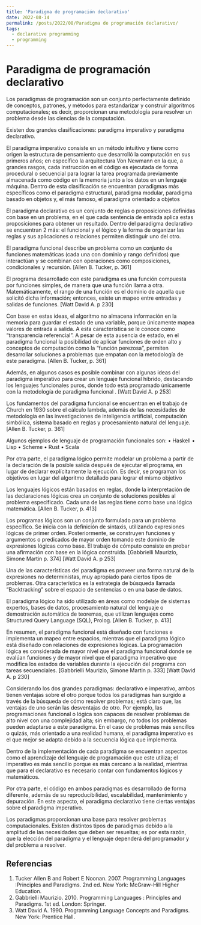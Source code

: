 ```yaml
---
title: 'Paradigma de programación declarativo'
date: 2022-08-14
permalink: /posts/2022/08/Paradigma de programación declarativo/
tags:
  - declarative programming
  - programming
---
```


Paradigma de programación declarativo
======
<p>Los paradigmas de programación son un conjunto perfectamente definido de
						conceptos, patrones, y métodos para estandarizar y construir algoritmos
						computacionales; es decir, proporcionan una metodología para resolver un
						problema desde las ciencias de la computación.</p>
					<p>Existen dos grandes clasificaciones: paradigma imperativo y paradigma
						declarativo.</p>
					<p>El paradigma imperativo consiste en un método intuitivo y tiene como origen la
						estructura de pensamiento que desarrolló la computación en sus primeros años;
						en específico la arquitectura Von Newmann en la que, a grandes rasgos, cada
						instrucción en el código es ejecutada de forma procedural o secuencial para
						lograr la tarea programada previamente almacenada como código en la
						memoria junto a los datos en un lenguaje máquina. Dentro de esta clasificación
						se encuentran paradigmas más específicos como el paradigma estructural,
						paradigma modular, paradigma basado en objetos y, el más famoso, el
						paradigma orientado a objetos</p>
					<p>El paradigma declarativo es un conjunto de reglas o proposiciones definidas con
						base en un problema, en el que cada sentencia de entrada aplica estas
						proposiciones para obtener un resultado. Dentro del paradigma declarativo se
						encuentran 2 más: el funcional y el lógico y la forma de organizar las reglas y sus
						aplicaciones o relaciones permiten distinguir uno del otro.</p>
					<p>El paradigma funcional describe un problema como un conjunto de funciones
						matemáticas (cada una con dominio y rango definidos) que interactúan y se
						combinan con operaciones como composiciones, condicionales y recursión.
						[Allen B. Tucker, p. 361]</p>
					<p>El programa desarrollado con este paradigma es una función compuesta por
						funciones simples, de manera que una función llama a otra. Matemáticamente,
						el rango de una función es el dominio de aquella que solicitó dicha información;
						entonces, existe un mapeo entre entradas y salidas de funciones. [Watt David A. p
						230]
						</p>
					<p>Con base en estas ideas, el algoritmo no almacena información en la memoria
						para guardar el estado de una variable, porque únicamente mapea valores de
						entrada a salida. A esta característica se le conoce como “transparencia
						referencial”. A pesar de esta ausencia de estado, en el paradigma funcional la
						posibilidad de aplicar funciones de orden alto y conceptos de computación
						como la “función perezosa”, permiten desarrollar soluciones a problemas que
						empatan con la metodología de este paradigma. [Allen B. Tucker, p. 361]
						</p>
					<p>Además, en algunos casos es posible combinar con algunas ideas del
						paradigma imperativo para crear un lenguaje funcional híbrido, destacando los
						lenguajes funcionales puros, donde todo está programado únicamente con la
						metodología de paradigma funcional . [Watt David A. p 253]
						</p>
					<p>Los fundamentos del paradigma funcional se encuentran en el trabajo de Church
						en 1930 sobre el cálculo lambda, además de las necesidades de metodología en
						las investigaciones de inteligencia artificial, computación simbólica, sistema
						basado en reglas y procesamiento natural del lenguaje. [Allen B. Tucker, p. 361]</p>
					<p>Algunos ejemplos de lenguaje de programación funcionales son:
						• Haskell
						• Lisp
						• Scheme
						• Rust
						• Scala</p>
					<p>Por otra parte, el paradigma lógico permite modelar un problema a partir de la
						declaración de la posible salida después de ejecutar el programa, en lugar de
						declarar explícitamente la ejecución. Es decir, se programan los objetivos en
						lugar del algoritmo detallado para lograr el mismo objetivo</p>
					<p>Los lenguajes lógicos están basados en reglas, donde la interpretación de las
						declaraciones lógicas crea un conjunto de soluciones posibles al problema
						especificado. Cada una de las reglas tiene como base una lógica matemática.
						[Allen B. Tucker, p. 413]
						</p>
					<p>Los programas lógicos son un conjunto formulado para un problema específico.
						Se inicia con la definición de sintaxis, utilizando expresiones lógicas de primer
						orden. Posteriormente, se construyen funciones y argumentos o predicados de
						mayor orden tomando este dominio de expresiones lógicas como base. El trabajo
						de cómputo consiste en probar una afirmación con base en la lógica construida.
						[Gabbrielli Maurizio, Simone Martin p. 374] [Watt David A. p 253]
						</p>
					<p>Una de las características del paradigma es proveer una forma natural de la
						expresiones no deterministas, muy apropiado para ciertos tipos de problemas.
						Otra característica es la estrategia de búsqueda llamada “Backtracking” sobre el
						espacio de sentencias o en una base de datos.</p>
					<p>El paradigma lógico ha sido utilizado en áreas como modelaje de sistemas
						expertos, bases de datos, procesamiento natural del lenguaje o demostración
						automática de teoremas, que utilizan lenguajes como Structured Query
						Language (SQL), Prolog. [Allen B. Tucker, p. 413]
						</p>
					<p>En resumen, el paradigma funcional está diseñado con funciones e implementa
						un mapeo entre espacios, mientras que el paradigma lógico está diseñado con
						relaciones de expresiones lógicas. La programación lógica es considerada de
						mayor nivel que el paradigma funcional donde se evalúan funciones y de mayor
						nivel que el paradigma imperativo que modifica los estados de variables durante
						la ejecución del programa con tareas secuenciales. [Gabbrielli Maurizio, Simone
						Martin p. 333] [Watt David A. p 230]
						</p>
					<p>Considerando los dos grandes paradigmas: declarativo e imperativo, ambos
						tienen ventajas sobre el otro porque todos los paradigmas han surgido a través
						de la búsqueda de cómo resolver problemas; está claro que, las ventajas de uno
						serán las desventajas de otro. Por ejemplo, las programaciones funcional o lógica
						son capaces de resolver problemas de alto nivel con una complejidad alta; sin
						embargo, no todos los problemas pueden adaptarse a este paradigma. En el
						caso de problemas más sencillos o quizás, más orientado a una realidad
						humana, el paradigma imperativo es el que mejor se adapta debido a la
						secuencia lógica que implementa.
					</p>
					<p>Dentro de la implementación de cada paradigma se encuentran aspectos como
						el aprendizaje del lenguaje de programación que este utiliza; el imperativo es
						más sencillo porque es más cercano a la realidad, mientras que para el
						declarativo es necesario contar con fundamentos lógicos y matemáticos.</p>
					<p>Por otra parte, el código en ambos paradigmas es desarrollado de forma
						diferente, además de su reproducibilidad, escalabilidad, mantenimiento y
						depuración. En este aspecto, el paradigma declarativo tiene ciertas ventajas
						sobre el paradigma imperativo.
						</p>
					<p>Los paradigmas proporcionan una base para resolver problemas
						computacionales. Existen distintos tipos de paradigmas debido a la amplitud de
						las necesidades que deben ser resueltas; es por esta razón, que la elección del
						paradigma y el lenguaje dependerá del programador y del problema a resolver.</p>


Referencias
------
1) Tucker Allen B and Robert E Noonan. 2007. Programming Languages :Principles and Paradigms. 2nd ed. New York: McGraw-Hill Higher Education.
2) Gabbrielli Maurizio. 2010. Programming Languages : Principles and Paradigms. 1st ed. London: Springer.
3) Watt David A. 1990. Programming Language Concepts and Paradigms. New York: Prentice Hall.
